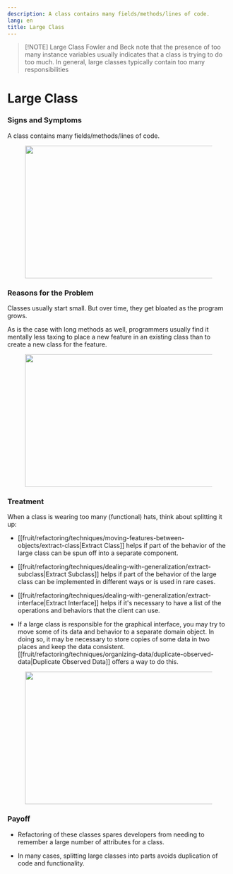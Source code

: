 ```yaml
---
description: A class contains many fields/methods/lines of code.
lang: en
title: Large Class
---
```



> [!NOTE] Large Class
> Fowler and Beck note that the presence of too many instance variables usually indicates that a class is trying to do too much. In general, large classes typically contain too many responsibilities

# Large Class

### Signs and Symptoms

A class contains many fields/methods/lines of code.

<figure class="image">
<img
src="https://refactoring.guru/images/refactoring/content/smells/large-class-01.png?id=acac82f25cc90aaa413c2daefebf0e4b"
srcset="https://refactoring.guru/images/refactoring/content/smells/large-class-01-2x.png?id=44aea94399b8bd6398a01b46b5bc7f29 2x"
width="500" height="300" />
</figure>

### Reasons for the Problem

Classes usually start small. But over time, they get bloated as the
program grows.

As is the case with long methods as well, programmers usually find it mentally less taxing to place a new feature in an existing class than to create a new class for the feature.

<figure class="image">
<img
src="https://refactoring.guru/images/refactoring/content/smells/large-class-02.png?id=973b37334ae57489945a88b9327f81e3"
srcset="https://refactoring.guru/images/refactoring/content/smells/large-class-02-2x.png?id=f51627abdfb96fad29cb114d00795fec 2x"
loading="lazy" width="500" height="300" />
</figure>

### Treatment

When a class is wearing too many (functional) hats, think about
splitting it up:

-   [[fruit/refactoring/techniques/moving-features-between-objects/extract-class|Extract Class]] helps if part of the behavior of the large class can be spun off into a separate component.

-   [[fruit/refactoring/techniques/dealing-with-generalization/extract-subclass|Extract Subclass]] helps if part of the behavior of the large class can be implemented in different ways or is used in rare cases.

-  [[fruit/refactoring/techniques/dealing-with-generalization/extract-interface|Extract Interface]] helps if it's necessary to have a list of the operations and behaviors that the client can use.

-   If a large class is responsible for the graphical interface, you may
    try to move some of its data and behavior to a separate domain
    object. In doing so, it may be necessary to store copies of some
    data in two places and keep the data consistent. [[fruit/refactoring/techniques/organizing-data/duplicate-observed-data|Duplicate Observed Data]] offers a way to do this.

<figure class="image">
<img
src="https://refactoring.guru/images/refactoring/content/smells/large-class-03.png?id=f0a0109f731dbc420ffe385cb658f0de"
srcset="https://refactoring.guru/images/refactoring/content/smells/large-class-03-2x.png?id=2e497ff65fc035f0d51f908361daee78 2x"
loading="lazy" width="500" height="300" />
</figure>

### Payoff

-   Refactoring of these classes spares developers from needing to
    remember a large number of attributes for a class.

-   In many cases, splitting large classes into parts avoids duplication
    of code and functionality.
